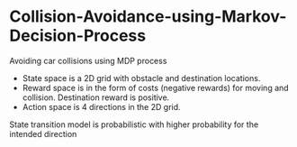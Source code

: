 # Collision-Avoidance-using-Markov-Decision-Process
Avoiding car collisions using MDP process

- State space is a 2D grid with obstacle and destination locations.
- Reward space is in the form of costs (negative rewards) for moving and collision. Destination reward is positive.
- Action space is 4 directions in the 2D grid.

State transition model is probabilistic with higher probability for the intended direction
